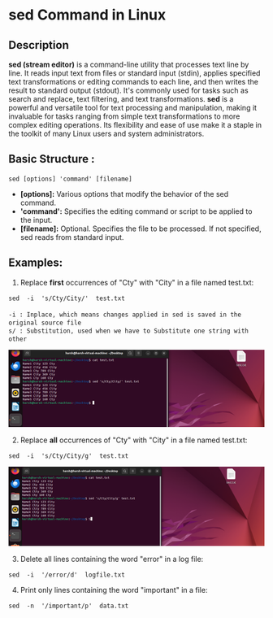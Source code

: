 # sed Command in Linux

## Description

**sed (stream editor)** is a command-line utility that processes text line by line. It reads input text from files or standard input (stdin), applies specified text transformations or editing commands to each line, and then writes the result to standard output (stdout). It's commonly used for tasks such as search and replace, text filtering, and text transformations.
**sed** is a powerful and versatile tool for text processing and manipulation, making it invaluable for tasks ranging from simple text transformations to more complex editing operations. Its flexibility and ease of use make it a staple in the toolkit of many Linux users and system administrators.

## Basic Structure :

```
sed [options] 'command' [filename]
```
- **[options]:** Various options that modify the behavior of the sed command.
- **'command':** Specifies the editing command or script to be applied to the input.
- **[filename]:** Optional. Specifies the file to be processed. If not specified, sed reads from standard input.


## Examples:
1. Replace **first** occurrences of "Cty" with "City" in a file named test.txt:
```
sed  -i  's/Cty/City/'  test.txt

-i : Inplace, which means changes applied in sed is saved in the original source file
s/ : Substitution, used when we have to Substitute one string with other
```

<img src="https://github.com/Harsh971/Learning-Linux/blob/main/General/sed%20Command/image1.png"></img>

2. Replace **all** occurrences of "Cty" with "City" in a file named test.txt:
```
sed  -i  's/Cty/City/g'  test.txt
```
<img src="https://github.com/Harsh971/Learning-Linux/blob/main/General/sed%20Command/image2.png"></img>

3. Delete all lines containing the word "error" in a log file:
```
sed  -i  '/error/d'  logfile.txt
```
4. Print only lines containing the word "important" in a file:
```
sed  -n  '/important/p'  data.txt
```


